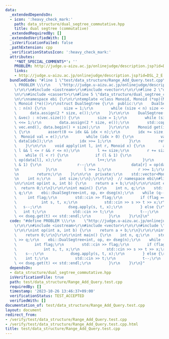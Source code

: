 ```yaml
---
data:
  _extendedDependsOn:
  - icon: ':heavy_check_mark:'
    path: data_structure/dual_segtree_commutative.hpp
    title: dual segtree (commutative)
  _extendedRequiredBy: []
  _extendedVerifiedWith: []
  _isVerificationFailed: false
  _pathExtension: cpp
  _verificationStatusIcon: ':heavy_check_mark:'
  attributes:
    '*NOT_SPECIAL_COMMENTS*': ''
    PROBLEM: http://judge.u-aizu.ac.jp/onlinejudge/description.jsp?id=DSL_2_E
    links:
    - http://judge.u-aizu.ac.jp/onlinejudge/description.jsp?id=DSL_2_E
  bundledCode: "#line 1 \"test/data_structure/Range_Add_Query.test.cpp\"\n#define\
    \ PROBLEM \\\r\n    \"http://judge.u-aizu.ac.jp/onlinejudge/description.jsp?id=DSL_2_E\"\
    \r\n\r\n#include <iostream>\r\n#include <vector>\r\n\r\n#line 2 \"data_structure/dual_segtree_commutative.hpp\"\
    \n\r\n#include <cassert>\r\n#line 5 \"data_structure/dual_segtree_commutative.hpp\"\
    \n\r\nnamespace ebi {\r\n\r\ntemplate <class Monoid, Monoid (*op)(Monoid, Monoid),\
    \ Monoid (*e)()>\r\nstruct DualSegtree {\r\n  public:\r\n    DualSegtree(int n)\
    \ : n(n) {\r\n        size = 1;\r\n        while (size < n) size <<= 1;\r\n  \
    \      data.assign(2 * size, e());\r\n    }\r\n\r\n    DualSegtree(const std::vector<Monoid>\
    \ &vec) : n(vec.size()) {\r\n        size = 1;\r\n        while (size < n) size\
    \ <<= 1;\r\n        data.assign(2 * size, e());\r\n        std::copy(vec.begin(),\
    \ vec.end(), data.begin() + size);\r\n    }\r\n\r\n    Monoid get(int idx) const\
    \ {\r\n        assert(0 <= idx && idx < n);\r\n        idx += size;\r\n      \
    \  Monoid val = e();\r\n        while (idx > 0) {\r\n            val = op(val,\
    \ data[idx]);\r\n            idx >>= 1;\r\n        }\r\n        return val;\r\n\
    \    }\r\n\r\n    void apply(int l, int r, Monoid x) {\r\n        assert(0 <=\
    \ l && l <= r && r <= n);\r\n        l += size;\r\n        r += size;\r\n    \
    \    while (l < r) {\r\n            if (l & 1) {\r\n                data[l] =\
    \ op(data[l], x);\r\n                l++;\r\n            }\r\n            if (r\
    \ & 1) {\r\n                r--;\r\n                data[r] = op(data[r], x);\r\
    \n            }\r\n            l >>= 1;\r\n            r >>= 1;\r\n        }\r\
    \n        return;\r\n    }\r\n\r\n  private:\r\n    std::vector<Monoid> data;\r\
    \n    int n;\r\n    int size;\r\n};\r\n\r\n}  // namespace ebi\n#line 8 \"test/data_structure/Range_Add_Query.test.cpp\"\
    \n\r\nint op(int a, int b) {\r\n    return a + b;\r\n}\r\n\r\nint e() {\r\n  \
    \  return 0;\r\n}\r\n\r\nint main() {\r\n    int n, q;\r\n    std::cin >> n >>\
    \ q;\r\n    ebi::DualSegtree<int, op, e> dseg(n);\r\n    while (q--) {\r\n   \
    \     int flag;\r\n        std::cin >> flag;\r\n        if (flag == 0) {\r\n \
    \           int s, t, x;\r\n            std::cin >> s >> t >> x;\r\n         \
    \   s--;\r\n            dseg.apply(s, t, x);\r\n        } else {\r\n         \
    \   int t;\r\n            std::cin >> t;\r\n            t--;\r\n            std::cout\
    \ << dseg.get(t) << std::endl;\r\n        }\r\n    }\r\n}\n"
  code: "#define PROBLEM \\\r\n    \"http://judge.u-aizu.ac.jp/onlinejudge/description.jsp?id=DSL_2_E\"\
    \r\n\r\n#include <iostream>\r\n#include <vector>\r\n\r\n#include \"../../data_structure/dual_segtree_commutative.hpp\"\
    \r\n\r\nint op(int a, int b) {\r\n    return a + b;\r\n}\r\n\r\nint e() {\r\n\
    \    return 0;\r\n}\r\n\r\nint main() {\r\n    int n, q;\r\n    std::cin >> n\
    \ >> q;\r\n    ebi::DualSegtree<int, op, e> dseg(n);\r\n    while (q--) {\r\n\
    \        int flag;\r\n        std::cin >> flag;\r\n        if (flag == 0) {\r\n\
    \            int s, t, x;\r\n            std::cin >> s >> t >> x;\r\n        \
    \    s--;\r\n            dseg.apply(s, t, x);\r\n        } else {\r\n        \
    \    int t;\r\n            std::cin >> t;\r\n            t--;\r\n            std::cout\
    \ << dseg.get(t) << std::endl;\r\n        }\r\n    }\r\n}"
  dependsOn:
  - data_structure/dual_segtree_commutative.hpp
  isVerificationFile: true
  path: test/data_structure/Range_Add_Query.test.cpp
  requiredBy: []
  timestamp: '2023-10-26 13:46:37+09:00'
  verificationStatus: TEST_ACCEPTED
  verifiedWith: []
documentation_of: test/data_structure/Range_Add_Query.test.cpp
layout: document
redirect_from:
- /verify/test/data_structure/Range_Add_Query.test.cpp
- /verify/test/data_structure/Range_Add_Query.test.cpp.html
title: test/data_structure/Range_Add_Query.test.cpp
---
```

